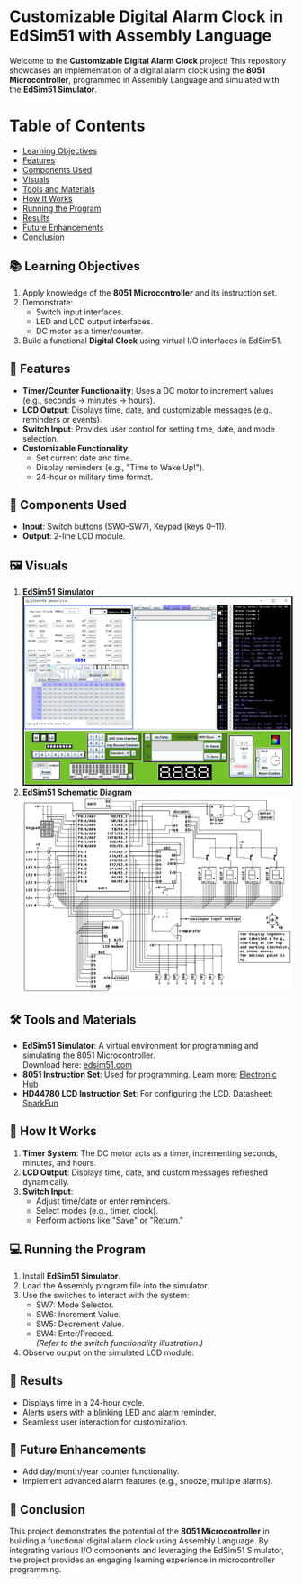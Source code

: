 # Customizable Digital Alarm Clock in EdSim51 with Assembly Language

Welcome to the **Customizable Digital Alarm Clock** project! This repository showcases an implementation of a digital alarm clock using the **8051 Microcontroller**, programmed in Assembly Language and simulated with the **EdSim51 Simulator**.  

# Table of Contents
- [Learning Objectives](#learning-objectives)
- [Features](#features)
- [Components Used](#components-used)
- [Visuals](#visuals)
- [Tools and Materials](#tools-and-materials)
- [How It Works](#how-it-works)
- [Running the Program](#running-the-program)
- [Results](#results)
- [Future Enhancements](#future-enhancements)
- [Conclusion](#conclusion)

## 📚 Learning Objectives

1. Apply knowledge of the **8051 Microcontroller** and its instruction set.
2. Demonstrate:
   - Switch input interfaces.
   - LED and LCD output interfaces.
   - DC motor as a timer/counter.
3. Build a functional **Digital Clock** using virtual I/O interfaces in EdSim51.

## 🌟 Features

- **Timer/Counter Functionality**: Uses a DC motor to increment values (e.g., seconds → minutes → hours).
- **LCD Output**: Displays time, date, and customizable messages (e.g., reminders or events).
- **Switch Input**: Provides user control for setting time, date, and mode selection.
- **Customizable Functionality**:
  - Set current date and time.
  - Display reminders (e.g., "Time to Wake Up!").
  - 24-hour or military time format.

## 🔧 Components Used

- **Input**: Switch buttons (SW0–SW7), Keypad (keys 0–11).  
- **Output**: 2-line LCD module.

## 🖼️ Visuals
1. **EdSim51 Simulator**  
![Simulator](/EdSim51_GUI.PNG)
2. **EdSim51 Schematic Diagram**  
![Logic Diagram](/EdSim51_Schematic_Diagram.png)

## 🛠️ Tools and Materials

- **EdSim51 Simulator**: A virtual environment for programming and simulating the 8051 Microcontroller.  
  Download here: [edsim51.com](https://www.edsim51.com)  
- **8051 Instruction Set**: Used for programming. Learn more: [Electronic Hub](https://www.electronicshub.org/8051-microcontroller-instruction-set/)  
- **HD44780 LCD Instruction Set**: For configuring the LCD. Datasheet: [SparkFun](https://www.sparkfun.com/datasheets/LCD/HD44780.pdf)  

## 🚀 How It Works

1. **Timer System**: The DC motor acts as a timer, incrementing seconds, minutes, and hours.  
2. **LCD Output**: Displays time, date, and custom messages refreshed dynamically.  
3. **Switch Input**:  
   - Adjust time/date or enter reminders.  
   - Select modes (e.g., timer, clock).  
   - Perform actions like "Save" or "Return."  

## 💻 Running the Program

1. Install **EdSim51 Simulator**.
2. Load the Assembly program file into the simulator.
3. Use the switches to interact with the system:
   - SW7: Mode Selector.
   - SW6: Increment Value.
   - SW5: Decrement Value.
   - SW4: Enter/Proceed.  
   *(Refer to the switch functionality illustration.)*
4. Observe output on the simulated LCD module.

## 🎯 Results

- Displays time in a 24-hour cycle.  
- Alerts users with a blinking LED and alarm reminder.  
- Seamless user interaction for customization.

## 🌱 Future Enhancements

- Add day/month/year counter functionality.  
- Implement advanced alarm features (e.g., snooze, multiple alarms).  

## 📝 Conclusion

This project demonstrates the potential of the **8051 Microcontroller** in building a functional digital alarm clock using Assembly Language. By integrating various I/O components and leveraging the EdSim51 Simulator, the project provides an engaging learning experience in microcontroller programming.  
